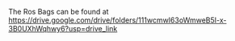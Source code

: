 The Ros Bags can be found at https://drive.google.com/drive/folders/111wcmwI63oWmweB5I-x-3B0UXhWqhwy6?usp=drive_link